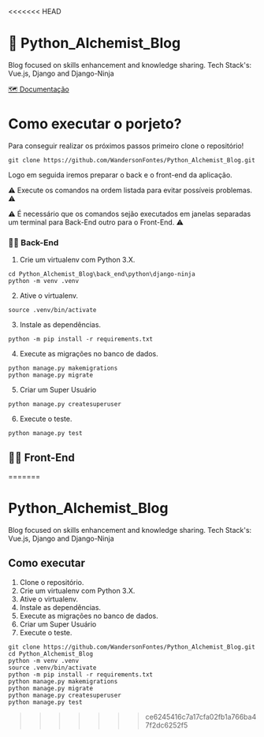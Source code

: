 <<<<<<< HEAD
# :mage: Python_Alchemist_Blog 
Blog focused on skills enhancement and knowledge sharing. Tech Stack's: Vue.js, Django and Django-Ninja

[:world_map: Documentação](https://lapis-request-c58.notion.site/Python-Alquimist-4e9bb6d297c042a984dae66bbeab0f6f)

# Como executar o porjeto?

Para conseguir realizar os próximos passos primeiro clone o repositório!
```console
git clone https://github.com/WandersonFontes/Python_Alchemist_Blog.git
```
Logo em seguida iremos preparar o back e o front-end da aplicação.

:warning: Execute os comandos na ordem listada para evitar possíveis problemas. :warning:

:warning: É necessário que os comandos sejão executados em janelas separadas um terminal para Back-End outro para o Front-End. :warning:


### :man_technologist: Back-End
1. Crie um virtualenv com Python 3.X.
```console
cd Python_Alchemist_Blog\back_end\python\django-ninja
python -m venv .venv
```
2. Ative o virtualenv.
```console
source .venv/bin/activate
```
3. Instale as dependências.
```console
python -m pip install -r requirements.txt
```
4. Execute as migrações no banco de dados.
```console
python manage.py makemigrations
python manage.py migrate
```
5. Criar um Super Usuário
```console
python manage.py createsuperuser
```
6. Execute o teste.
```console
python manage.py test
```

## :man_technologist: Front-End

=======
# Python_Alchemist_Blog
 Blog focused on skills enhancement and knowledge sharing. Tech Stack's: Vue.js, Django and Django-Ninja
 
## Como executar
1. Clone o repositório.
2. Crie um virtualenv com Python 3.X.
3. Ative o virtualenv.
4. Instale as dependências.
6. Execute as migrações no banco de dados.
7. Criar um Super Usuário
8. Execute o teste.

```console
git clone https://github.com/WandersonFontes/Python_Alchemist_Blog.git
cd Python_Alchemist_Blog
python -m venv .venv
source .venv/bin/activate
python -m pip install -r requirements.txt
python manage.py makemigrations
python manage.py migrate
python manage.py createsuperuser
python manage.py test
```
>>>>>>> ce6245416c7a17cfa02fb1a766ba47f2dc6252f5

